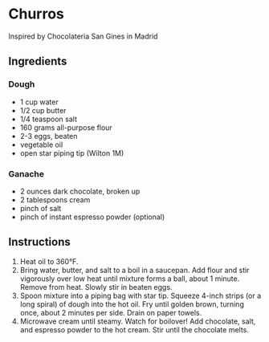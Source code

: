 # Churros

Inspired by Chocolateria San Gines in Madrid

## Ingredients

### Dough

- 1 cup water
- 1/2 cup butter
- 1/4 teaspoon salt
- 160 grams all-purpose flour
- 2-3 eggs, beaten
- vegetable oil
- open star piping tip (Wilton 1M)

### Ganache

- 2 ounces dark chocolate, broken up
- 2 tablespoons cream
- pinch of salt
- pinch of instant espresso powder (optional)

## Instructions

1. Heat oil to 360°F.
2. Bring water, butter, and salt to a boil in a saucepan. Add flour and stir vigorously over low heat until mixture forms a ball, about 1 minute. Remove from heat. Slowly stir in beaten eggs.
3. Spoon mixture into a piping bag with star tip. Squeeze 4-inch strips (or a long spiral) of dough into the hot oil. Fry until golden brown, turning once, about 2 minutes per side. Drain on paper towels.
4. Microwave cream until steamy. Watch for boilover! Add chocolate, salt, and espresso powder to the hot cream. Stir until the chocolate melts.
